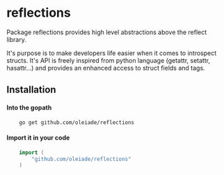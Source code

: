 reflections
===========

Package reflections provides high level abstractions above the
reflect library.

It's purpose is to make developers life easier when it comes to introspect structs. It's API is freely inspired
from python language (getattr, setattr, hasattr...) and provides an enhanced access to struct fields and tags.

## Installation

#### Into the gopath

```
    go get github.com/oleiade/reflections
```

#### Import it in your code

```go
    import (
        "github.com/oleiade/reflections"
    )
```
